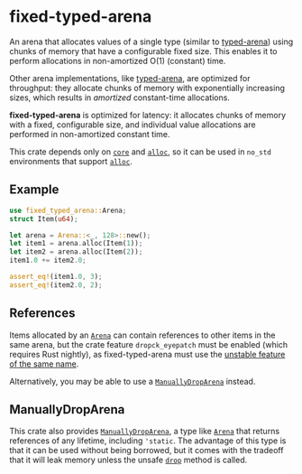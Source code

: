 fixed-typed-arena
=================

An arena that allocates values of a single type (similar to [typed-arena])
using chunks of memory that have a configurable fixed size. This enables it
to perform allocations in non-amortized O(1) (constant) time.

Other arena implementations, like [typed-arena], are optimized for
throughput: they allocate chunks of memory with exponentially increasing
sizes, which results in *amortized* constant-time allocations.

[typed-arena]: https://docs.rs/typed-arena

**fixed-typed-arena** is optimized for latency: it allocates chunks of
memory with a fixed, configurable size, and individual value allocations
are performed in non-amortized constant time.

This crate depends only on [`core`] and [`alloc`], so it can be used in
`no_std` environments that support [`alloc`].

[`core`]: https://doc.rust-lang.org/core/
[`alloc`]: https://doc.rust-lang.org/alloc/

Example
-------

```rust
use fixed_typed_arena::Arena;
struct Item(u64);

let arena = Arena::<_, 128>::new();
let item1 = arena.alloc(Item(1));
let item2 = arena.alloc(Item(2));
item1.0 += item2.0;

assert_eq!(item1.0, 3);
assert_eq!(item2.0, 2);
```

References
----------

Items allocated by an [`Arena`] can contain references to other items in
the same arena, but the crate feature `dropck_eyepatch` must be enabled
(which requires Rust nightly), as fixed-typed-arena must use the
[unstable feature of the same name][dropck_eyepatch].

[dropck_eyepatch]: https://github.com/rust-lang/rust/issues/34761

Alternatively, you may be able to use a [`ManuallyDropArena`] instead.

ManuallyDropArena
-----------------

This crate also provides [`ManuallyDropArena`], a type like [`Arena`] that
returns references of any lifetime, including `'static`. The advantage of
this type is that it can be used without being borrowed, but it comes with
the tradeoff that it will leak memory unless the unsafe [`drop`] method is
called.

[`Arena`]: https://docs.rs/fixed-typed-arena/latest/fixed_typed_arena/type.Arena.html
[`ManuallyDropArena`]: https://docs.rs/fixed-typed-arena/latest/fixed_typed_arena/type.ManuallyDropArena.html
[`drop`]: https://docs.rs/fixed-typed-arena/latest/fixed_typed_arena/type.StaticArena.html#method.drop
